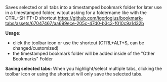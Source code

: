 Saves selected or all tabs into a timestamped bookmark folder for later use in a
timestamped folder, witout asking for a foldername like with the CTRL+SHIFT+D
shortcut
https://github.com/igorlogius/bookmark-tabs/assets/67047467/aa699ece-205c-47d0-b3c3-f010c9a1d32b

<b>Usage:</b>
<ul>
  <li>
    click the toolbar icon or use the shortcut (CTRL+ALT+S, can be
    changed/customized)
  </li>
  <li>
    the timestamped bookmark folder will be added inside of the "Other
    Bookmarks" Folder
  </li>
</ul>

<b>Saving selected tabs:</b>
When you highlight/select multiple tabs, clicking the toolbar icon or using the
shortcut will only save the selected tabs.
